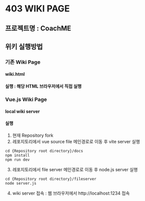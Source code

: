 # 403 WIKI PAGE

## 프로젝트명 : CoachME

## 위키 실행방법

### 기존 Wiki Page
#### wiki.html
#### 실행 : 해당 HTML 브라우저에서 직접 실행

### Vue.js Wiki Page
#### local wiki server
#### 실행
1. 현재 Repository fork
2. 레포지토리에서 vue source file 메인경로로 이동 후 vite server 실행
```
cd {Repository root directory}/docs
npm install
npm run dev
```
3. 레포지토리에서 file server 메인경로로 이동 후 node.js server 실행
```
cd {Repository root directory}/fileserver
node server.js
```
4. wiki server 접속 : 웹 브라우저에서 http://localhost:1234 접속
